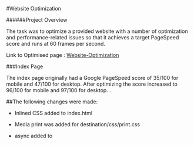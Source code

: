#Website Optimization
 
######Project Overview
 
The task was to optimize a provided website with a number of optimization and performance-related issues so that it achieves a target PageSpeed score and runs at 60 frames per second.
 
Link to Optimised page : [Website-Optimization](https://anilbiradar014.github.io/Website-Optimization/)
  
 
###Index Page
 
The index page originally had a Google PageSpeed score of 35/100 for mobile and 47/100 for desktop. After optimizing the score increased to 96/100 for mobile and 97/100 for desktop. .
 
##The following changes were made:
 
* Inlined CSS added to index.html
 
* Media print was added for destination/css/print.css
 
* async added to <script> in index.html.
 
* optimized images in “img” folder by compressing them using tinypng.com.
 
* Using Grunt views/images/pizzeria.jpg was optimised.
 
* Optimization made in views/js/main.js file.
 
-  document.querySelector() is replaced with document.getElementById() on line 427.
 
-  used document.getElementsByClassName() Web API on line 452.

-  moved variables newwidth and dx outside the loop to line 453 and 454.
 
-  declared pizzasDiv variable outside the loop on line 472.
 
-  document.querySelectorAll is replaced with document.getElementsByClassName() Web API on line 505
 
-  document.body.scrollTop / 1250 was assigned to a variable scrollTop and declared outside loop on line 506.
